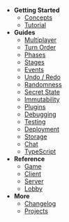 - **Getting Started**
  - [Concepts](/)
  - [Tutorial](tutorial.md)
- **Guides**
  - [Multiplayer](multiplayer.md)
  - [Turn Order](turn-order.md)
  - [Phases](phases.md)
  - [Stages](stages.md)
  - [Events](events.md)
  - [Undo / Redo](undo.md)
  - [Randomness](random.md)
  - [Secret State](secret-state.md)
  - [Immutability](immutability.md)
  - [Plugins](plugins.md)
  - [Debugging](debugging.md)
  - [Testing](testing.md)
  - [Deployment](deployment.md)
  - [Storage](storage.md)
  - [Chat](chat.md)
  - [TypeScript](typescript.md)
- **Reference**
  - [Game](api/Game.md)
  - [Client](api/Client.md)
  - [Server](api/Server.md)
  - [Lobby](api/Lobby.md)
- **More**
  - [Changelog](/CHANGELOG.md)
  - [Projects](/notable_projects.md)
